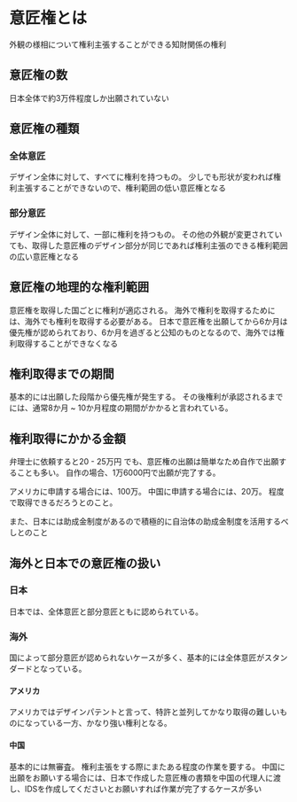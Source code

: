 # 意匠権とは

外観の様相について権利主張することができる知財関係の権利

## 意匠権の数

日本全体で約3万件程度しか出願されていない

## 意匠権の種類

### 全体意匠

デザイン全体に対して、すべてに権利を持つもの。
少しでも形状が変われば権利主張することができないので、権利範囲の低い意匠権となる

### 部分意匠

デザイン全体に対して、一部に権利を持つもの。
その他の外観が変更されていても、取得した意匠権のデザイン部分が同じであれば権利主張のできる権利範囲の広い意匠権となる

## 意匠権の地理的な権利範囲

意匠権を取得した国ごとに権利が適応される。
海外で権利を取得するためには、海外でも権利を取得する必要がある。
日本で意匠権を出願してから6か月は優先権が認められており、6か月を過ぎると公知のものとなるので、海外では権利取得することができなくなる

## 権利取得までの期間

基本的には出願した段階から優先権が発生する。
その後権利が承認されるまでには、通常8か月 ~ 10か月程度の期間がかかると言われている。

## 権利取得にかかる金額

弁理士に依頼すると20 - 25万円
でも、意匠権の出願は簡単なため自作で出願することも多い。
自作の場合、1万6000円で出願が完了する。

アメリカに申請する場合には、100万。
中国に申請する場合には、20万。
程度で取得できるだろうとのこと。

また、日本には助成金制度があるので積極的に自治体の助成金制度を活用するべしとのこと

## 海外と日本での意匠権の扱い

### 日本

日本では、全体意匠と部分意匠ともに認められている。


### 海外

国によって部分意匠が認められないケースが多く、基本的には全体意匠がスタンダードとなっている。

#### アメリカ

アメリカではデザインパテントと言って、特許と並列してかなり取得の難しいものになっている一方、かなり強い権利となる。

#### 中国

基本的には無審査。
権利主張をする際にまたある程度の作業を要する。
中国に出願をお願いする場合には、日本で作成した意匠権の書類を中国の代理人に渡し、IDSを作成してくださいとお願いすれば作業が完了するケースが多い


